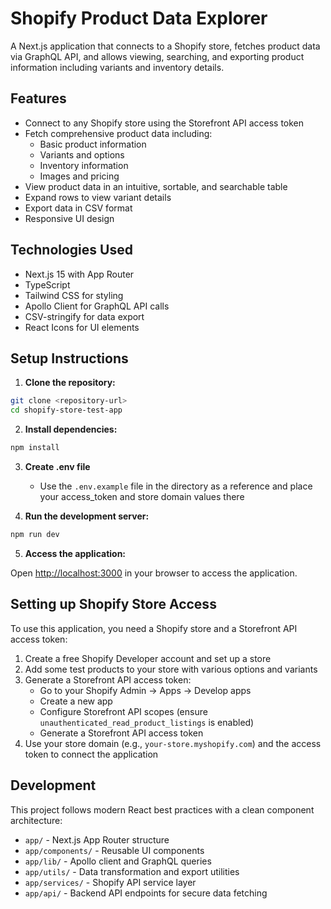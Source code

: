 # Shopify Product Data Explorer

A Next.js application that connects to a Shopify store, fetches product data via GraphQL API, and allows viewing, searching, and exporting product information including variants and inventory details.

## Features

- Connect to any Shopify store using the Storefront API access token
- Fetch comprehensive product data including:
  - Basic product information
  - Variants and options
  - Inventory information
  - Images and pricing
- View product data in an intuitive, sortable, and searchable table
- Expand rows to view variant details
- Export data in CSV format
- Responsive UI design

## Technologies Used

- Next.js 15 with App Router
- TypeScript
- Tailwind CSS for styling
- Apollo Client for GraphQL API calls
- CSV-stringify for data export
- React Icons for UI elements

## Setup Instructions

1. **Clone the repository:**

```bash
git clone <repository-url>
cd shopify-store-test-app
```

2. **Install dependencies:**

```bash
npm install
```

3. **Create .env file**
    - Use the `.env.example` file in the directory as a reference and place your access_token and store domain values there

4. **Run the development server:**

```bash
npm run dev
```

5. **Access the application:**

Open [http://localhost:3000](http://localhost:3000) in your browser to access the application.

## Setting up Shopify Store Access

To use this application, you need a Shopify store and a Storefront API access token:

1. Create a free Shopify Developer account and set up a store
2. Add some test products to your store with various options and variants
3. Generate a Storefront API access token:
   - Go to your Shopify Admin → Apps → Develop apps
   - Create a new app
   - Configure Storefront API scopes (ensure `unauthenticated_read_product_listings` is enabled)
   - Generate a Storefront API access token
4. Use your store domain (e.g., `your-store.myshopify.com`) and the access token to connect the application

## Development

This project follows modern React best practices with a clean component architecture:

- `app/` - Next.js App Router structure
- `app/components/` - Reusable UI components
- `app/lib/` - Apollo client and GraphQL queries
- `app/utils/` - Data transformation and export utilities
- `app/services/` - Shopify API service layer
- `app/api/` - Backend API endpoints for secure data fetching